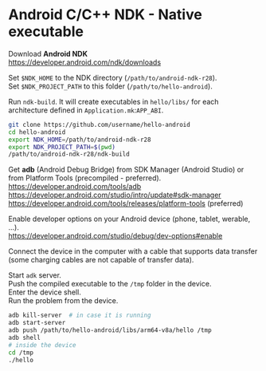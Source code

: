 # Android C/C++ NDK - Native executable

Download **Android NDK**  
https://developer.android.com/ndk/downloads  

Set `$NDK_HOME` to the NDK directory (`/path/to/android-ndk-r28`).  
Set `$NDK_PROJECT_PATH` to this folder (`/path/to/hello-android`).  

Run `ndk-build`. It will create executables in `hello/libs/` for each architecture defined in `Application.mk`:`APP_ABI`.  

```sh
git clone https://github.com/username/hello-android
cd hello-android
export NDK_HOME=/path/to/android-ndk-r28
export NDK_PROJECT_PATH=$(pwd)
/path/to/android-ndk-r28/ndk-build
```

Get **adb** (Android Debug Bridge) from SDK Manager (Android Studio) or from Platform Tools (precompiled - preferred).  
https://developer.android.com/tools/adb  
https://developer.android.com/studio/intro/update#sdk-manager  
https://developer.android.com/tools/releases/platform-tools (preferred)  

Enable developer options on your Android device (phone, tablet, werable, ...).  
https://developer.android.com/studio/debug/dev-options#enable  

Connect the device in the computer with a cable that supports data transfer (some charging cables are not capable of transfer data).  

Start `adk` server.  
Push the compiled executable to the `/tmp` folder in the device.  
Enter the device shell.  
Run the problem from the device.  

```sh
adb kill-server  # in case it is running
adb start-server
adb push /path/to/hello-android/libs/arm64-v8a/hello /tmp
adb shell
# inside the device
cd /tmp
./hello
```
